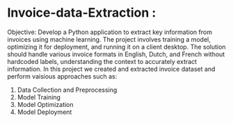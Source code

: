 # Invoice-data-Extraction : 
Objective: Develop a Python application to extract key information from invoices using machine learning. The project involves training a model, optimizing it for deployment, and running it on a client desktop. The solution should handle various invoice formats in English, Dutch, and French without hardcoded labels, understanding the context to accurately extract information. 
In this project we created and extracted invoice dataset and perform vaisious approaches such as: 
1.	Data Collection and Preprocessing
2.	Model Training
3.	Model Optimization
4.	Model Deployment


